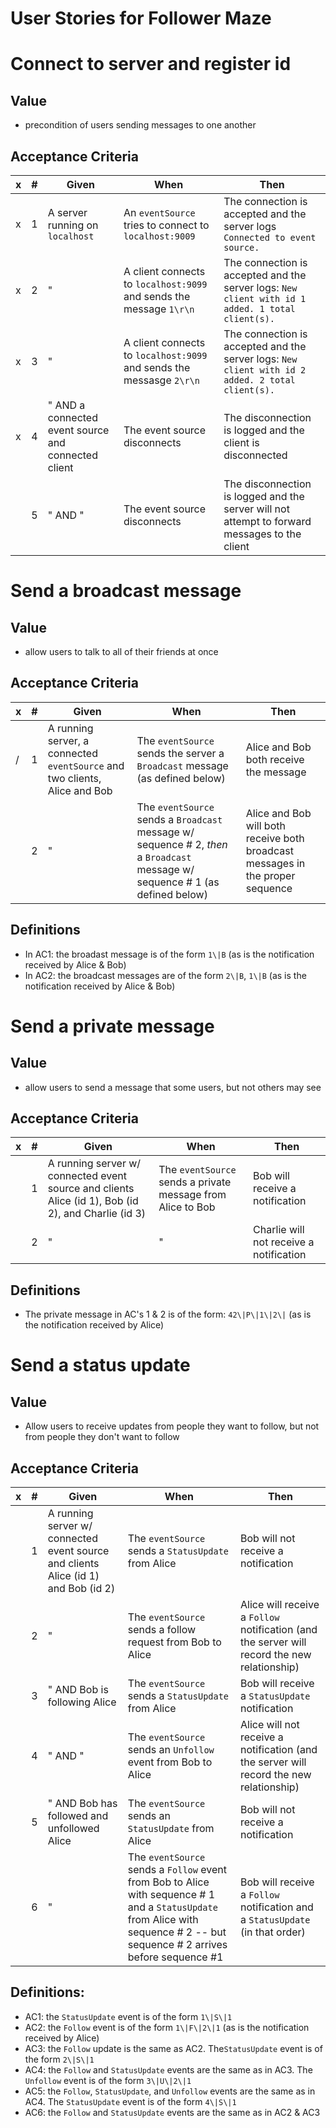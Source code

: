# User Stories for Follower Maze

# Connect to server and register id

## Value
* precondition of users sending messages to one another

## Acceptance Criteria

| x | # | Given | When | Then |
|---|---| ----- | ---- | ---- |
| x | 1 | A server running on `localhost` | An `eventSource` tries to connect to `localhost:9009` | The connection is accepted and the server logs `Connected to event source.` |
| x | 2 | " | A client connects to `localhost:9099` and sends the message `1\r\n` | The connection is accepted and the server logs: `New client with id 1 added. 1 total client(s).` |
| x | 3 | " | A client connects to `localhost:9099` and sends the messasge `2\r\n` | The connection is accepted and the server logs: `New client with id 2 added. 2 total client(s).` | 
| x | 4 | " AND a connected event source and connected client | The event source disconnects | The disconnection is logged and the client is disconnected |
|   | 5 | " AND " | The event source disconnects | The disconnection is logged and the server will not attempt to forward messages to the client |

# Send a broadcast message

## Value
* allow users to talk to all of their friends at once

## Acceptance Criteria

| x | # | Given | When | Then |
|---|---| ----- | ---- | ---- |
| / | 1 | A running server, a connected `eventSource` and two clients, Alice and Bob | The `eventSource` sends the server a `Broadcast` message (as defined below) | Alice and Bob both receive the message |
|   | 2 | " | The `eventSource` sends a `Broadcast` message w/ sequence # 2, *then* a `Broadcast` message w/ sequence # 1 (as defined below) | Alice and Bob will both receive both broadcast messages in the proper sequence |    

## Definitions

* In AC1: the broadast message is of the form `1\|B` (as is the notification received by Alice & Bob)
* In AC2: the broadcast messages are of the form `2\|B`, `1\|B` (as is the notification received by Alice & Bob)

# Send a private message

## Value
* allow users to send a message that some users, but not others may see

## Acceptance Criteria

| x | # | Given | When | Then |
|---|---| ----- | ---- | ---- |
|   | 1 | A running server w/ connected event source and clients Alice (id 1), Bob (id 2), and Charlie (id 3)| The `eventSource` sends a private message from Alice to Bob | Bob will receive a notification |  
|   | 2 | " | " |  Charlie will not receive a notification |  

## Definitions

* The private message in AC's 1 & 2 is of the form: `42\|P\|1\|2\|` (as is the notification received by Alice)

# Send a status update

## Value
* Allow users to receive updates from people they want to follow, but not from people they don't want to follow

## Acceptance Criteria

| x | # | Given | When | Then |
|---|---| ----- | ---- | ---- |
|   | 1 | A running server w/ connected event source and clients Alice (id 1) and Bob (id 2)| The `eventSource` sends a `StatusUpdate` from Alice | Bob will not receive a notification |  
|   | 2 | " | The `eventSource` sends a follow request from Bob to Alice | Alice will receive a `Follow` notification (and the server will record the new relationship) |  
|   | 3 | " AND Bob is following Alice| The `eventSource` sends a `StatusUpdate` from Alice | Bob will receive a `StatusUpdate` notification |
|   | 4 | " AND " | The `eventSource` sends an `Unfollow` event from Bob to Alice | Alice will not receive a notification (and the server will record the new relationship) |
|   | 5 | " AND Bob has followed and unfollowed Alice | The `eventSource` sends an `StatusUpdate` from Alice | Bob will not receive a notification |
|   | 6 | " | The `eventSource` sends a `Follow` event from Bob to Alice with sequence # 1 and a `StatusUpdate` from Alice with sequence # 2 -- but sequence # 2 arrives before sequence #1| Bob will receive a `Follow` notification and a `StatusUpdate` (in that order) |


## Definitions:

* AC1: the `StatusUpdate` event is of the form `1\|S\|1`
* AC2: the `Follow` event is of the form `1\|F\|2\|1` (as is the notification received by Alice)
* AC3: the `Follow` update is the same as AC2. The`StatusUpdate` event is of the form `2\|S\|1`
* AC4: the `Follow` and `StatusUpdate` events are the same as in AC3. The `Unfollow` event is of the form `3\|U\|2\|1`
* AC5: the `Follow`, `StatusUpdate`, and `Unfollow` events are the same as in AC4. The `StatusUpdate` event is of the form `4\|S\|1`
* AC6: the `Follow` and `StatusUpdate` events are the same as in AC2 & AC3
